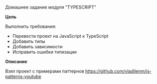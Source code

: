 Домашнее задание модуля "TYPESCRIPT"

**Цель**

Выполнить требования:
- Перевести проект на JavaScript к TypeScript 
- Добавить типы 
- Добавить зависимости 
- Исправить ошибки типизации


**Описание**

Взял проект с примерами паттернов https://github.com/vladilenm/js-patterns-youtube
